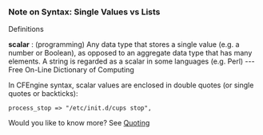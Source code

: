 ### Note on Syntax: Single Values vs Lists

Definitions

**scalar**
: (programming) Any data type that stores a single value (e.g. a number or Boolean), as opposed to an aggregate data type that has many elements. A string is regarded as a scalar in some languages (e.g. Perl)  --- Free On-Line Dictionary of Computing

In CFEngine syntax, scalar values are enclosed in double quotes (or single quotes or backticks):

```cfengine3
process_stop => "/etc/init.d/cups stop",
```

Would you like to know more? See [Quoting](https://docs.cfengine.com/latest/reference-language-concepts-variables.html#quoting)
